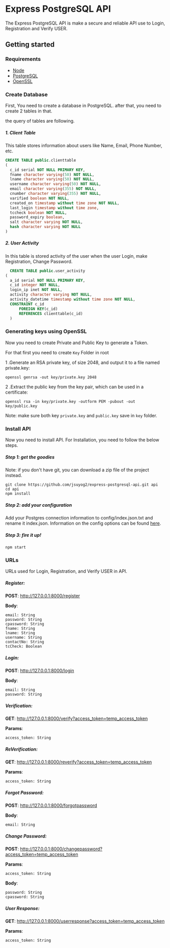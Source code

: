 # Express PostgreSQL API
The Express PostgreSQL API is make a secure and reliable API use to Login, Registration and Verify USER.

## Getting started
### Requirements
- [Node](https://nodejs.org/en/ "Node")
- [PostgreSQL ](https://www.postgresql.org/ "PostgreSQL ")
- [OpenSSL](https://wiki.openssl.org/index.php/Binaries "OpenSSL")

### Create Database

First, You need to create a database in PostgreSQL. after that, you need to create 2 tables in that.

the query of tables are following.

##### 1. Client Table
This table stores information about users like Name, Email, Phone Number, etc.

```sql
CREATE TABLE public.clienttable
(
  c_id serial NOT NULL PRIMARY KEY,
  fname character varying(50) NOT NULL,
  lname character varying(50) NOT NULL,
  username character varying(50) NOT NULL,
  email character varying(355) NOT NULL,
  cnumber character varying(355) NOT NULL,
  varified boolean NOT NULL,
  created_on timestamp without time zone NOT NULL,
  last_login timestamp without time zone,
  tccheck boolean NOT NULL,
  password_expiry boolean,
  salt character varying NOT NULL,
  hash character varying NOT NULL
)
```
##### 2. User Activity
In this table is stored activity of the user when the user Login, make Registration, Change Password.

```sql
  CREATE TABLE public.user_activity
(
  a_id serial NOT NULL PRIMARY KEY,
  c_id integer NOT NULL,
  login_ip inet NOT NULL,
  activity character varying NOT NULL,
  activity_datetime timestamp without time zone NOT NULL,
  CONSTRAINT c_id
      FOREIGN KEY(c_id) 
	  REFERENCES clienttable(c_id)
  )
```

### Generating keys using OpenSSL

Now you need to create Private and Public Key to generate a Token.

For that first you need to create `Key` Folder in root

1 .Generate an RSA private key, of size 2048, and output it to a file named private.key:
```shell
openssl genrsa -out key/private.key 2048
```

2 .Extract the public key from the key pair, which can be used in a certificate:
```shell
openssl rsa -in key/private.key -outform PEM -pubout -out key/public.key
```

Note: make sure both key `private.key` and `public.key` save in `key` folder.

### Install API

Now you need to install API. For Installation, you need to follow the below steps.

##### Step 1: get the goodies
Note: if you don't have git, you can download a zip file of the project instead.

```shell
git clone https://github.com/jsuyog2/express-postgresql-api.git api
cd api
npm install
```
##### Step 2: add your configuration

Add your Postgres connection information to config/index.json.txt and rename it index.json. Information on the config options can be found [here](https://github.com/jsuyog2/express-postgresql-api/blob/master/config/README.md "here").

##### Step 3: fire it up!
```shell
npm start
```

### URLs
URLs used for Login, Registration, and Verify USER in API.

##### Register:

**POST**: http://127.0.0.1:8000/register

**Body**:

```
email: String
password: String
cpassword: String
fname: String
lname: String
username: String
contactNo: String
tcCheck: Boolean
```

##### Login:

**POST**: http://127.0.0.1:8000/login

**Body**:

```
email: String
password: String
```

##### Verification:

**GET**: http://127.0.0.1:8000/verify?access_token=temp_access_token

**Params**:

```
access_token: String
```
##### ReVerification:

**GET**: http://127.0.0.1:8000/reverify?access_token=temp_access_token

**Params**:

```
access_token: String
```

##### Forgot Password:

**POST**: http://127.0.0.1:8000/forgotpassword

**Body**:

```
email: String
```
##### Change Password:
**POST**: http://127.0.0.1:8000/changepassword?access_token=temp_access_token

**Params**:

``` access_token: String ```

**Body**:
```
password: String
cpassword: String
```

##### User Response:
**GET**: http://127.0.0.1:8000/userresponse?access_token=temp_access_token

**Params**:

```
access_token: String
```